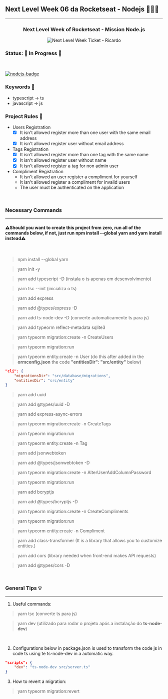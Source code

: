 ## Next Level Week 06 da Rocketseat - Nodejs 🚀🚀🚀
---

<h3 align="center">Next Level Week of Rocketseat - Mission Node.js </h3>

<p align="center">
<img alt="Next Level Week Ticket - Ricardo" title="Next Level Week Ticket - Ricardo" src="https://user-images.githubusercontent.com/57419630/123095225-3b03e200-d404-11eb-826b-1e913d923f51.png"/>
</p>

### **Status**: 🚧 In Progress 🚧

<br>

[![nodejs-badge][nodejs-img]][nodejs]

[nodejs-img]: https://img.shields.io/badge/Node.js-v14.17-green
[nodejs]: https://nodejs.org/en/about/

### Keywords 🔑
- typescript -> ts
- javascript -> js

### Project Rules 📌
- Users Registration 
    - [x] It isn't allowed register more than one user with the same email address
    - [x] It isn't allowed register user without email address

- Tags Registration
    - [x] It isn't allowed register more than one tag with the same name
    - [x] It isn't allowed register user without name
    - [x] It isn't allowed register a tag for non admin user

- Compliment Registration
    - It isn't allowed an user register a compliment for yourself
    - It isn't allowed register a compliment for invalid users
    - The user must be authenticated on the application

<br>

### Necessary Commands 
---

#### ⚠️Should you want to create this project from zero, run all of the commands below, if not, just run **npm install --global yarn** and **yarn install** instead⚠️

<br>


> npm install --global yarn

> yarn init -y

> yarn add typescript -D (instala o ts apenas em desenvolvimento)

> yarn tsc --init (inicializa o ts)

> yarn add express

> yarn add @types/express -D

> yarn add ts-node-dev -D (converte automaticamente ts para js)

> yarn add typeorm reflect-metadata sqlite3

> yarn typeorm migration:create -n CreateUsers

> yarn typeorm migration:run

> yarn typeorm entity:create -n User (do this after added in the **ormconfig.json** the code **"entitiesDir": "src/entity"** below)

```json
"cli": {
    "migrationsDir": "src/database/migrations",
    "entitiesDir": "src/entity"
}
```

> yarn add uuid

> yarn add @types/uuid -D

> yarn add express-async-errors

> yarn typeorm migration:create -n CreateTags

> yarn typeorm migration:run

> yarn typeorm entity:create -n Tag

> yarn add jsonwebtoken

> yarn add @types/jsonwebtoken -D

> yarn typeorm migration:create -n AlterUserAddColumnPassword

> yarn typeorm migration:run

>  yarn add bcryptjs

> yarn add @types/bcryptjs -D

> yarn typeorm migration:create -n CreateCompliments

> yarn typeorm migration:run

> yarn typeorm entity:create -n Compliment

> yarn add class-transformer (It is a library that allows you to customize entities.)

> yarn add cors (library needed when front-end makes API requests)

> yarn add @types/cors -D

<br>

### General Tips 💡
---

1) Useful commands:

> yarn tsc (converte ts para js)

> yarn dev (utilizado para rodar o projeto após a instalação do **ts-node-dev**)

<br>

2) Configurations below in package.json is used to transform the code js in code ts using te ts-node-dev in a automatic way.

```json
"scripts": {
    "dev": "ts-node-dev src/server.ts"
}
```

3) How to revert a migration:

> yarn typeorm migration:revert